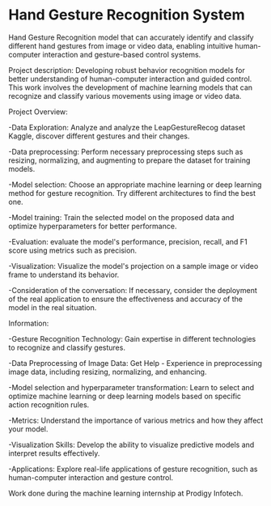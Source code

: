 # Hand Gesture Recognition System

Hand Gesture Recognition model that can accurately identify and classify different hand gestures from image or video data, enabling intuitive human-computer interaction and gesture-based control systems.

Project description: Developing robust behavior recognition models for better understanding of human-computer interaction and guided control. This work involves the development of machine learning models that can recognize and classify various movements using image or video data.

Project Overview:

-Data Exploration: Analyze and analyze the LeapGestureRecog dataset Kaggle, discover different gestures and their changes.

-Data preprocessing: Perform necessary preprocessing steps such as resizing, normalizing, and augmenting to prepare the dataset for training models.

-Model selection: Choose an appropriate machine learning or deep learning method for gesture recognition. Try different architectures to find the best one.

-Model training: Train the selected model on the proposed data and optimize hyperparameters for better performance.

-Evaluation: evaluate the model's performance, precision, recall, and F1 score using metrics such as precision.

-Visualization: Visualize the model's projection on a sample image or video frame to understand its behavior.

-Consideration of the conversation: If necessary, consider the deployment of the real application to ensure the effectiveness and accuracy of the model in the real situation.

Information:

-Gesture Recognition Technology: Gain expertise in different technologies to recognize and classify gestures.

-Data Preprocessing of Image Data: Get Help - Experience in preprocessing image data, including resizing, normalizing, and enhancing.

-Model selection and hyperparameter transformation: Learn to select and optimize machine learning or deep learning models based on specific action recognition rules.

-Metrics: Understand the importance of various metrics and how they affect your model.

-Visualization Skills: Develop the ability to visualize predictive models and interpret results effectively.

-Applications: Explore real-life applications of gesture recognition, such as human-computer interaction and gesture control.

Work done during the machine learning internship at Prodigy Infotech.
